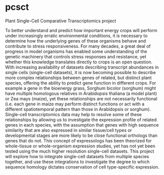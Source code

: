 # pcsct
Plant Single-Cell Comparative Transcriptomics project

To better understand and predict how important energy crops will perform under increasingly erratic environmental conditions, it is necessary to determine how the underlying genes of these organisms behave and contribute to stress responsiveness. For many decades, a great deal of progress in model organisms has enabled some understanding of the genetic machinery that controls stress responses and resistance, yet whether this knowledge translates directly to crops is an open question. With increasing availability of datasets describing transcript abundances in single cells (single-cell datasets), it is now becoming possible to describe more complex relationships between genes of related, but distinct plant species, offering the ability to predict gene function in different crops. For example a gene in the bioenergy grass, Sorghum bicolor (sorghum) might have multiple homologous relatives in Arabidopsis thaliana (a model plant) or Zea mays (maize), yet these relationships are not necessarily functional (i.e. each gene in maize may perform distinct functions or act with a different spatiotemporal pattern than those in Arabidopsis or sorghum). Single-cell transcriptomics data may help to resolve some of these relationships by allowing us to investigate the expression profile of related genes in each species, with the assumption that genes with high sequence similarity that are also expressed in similar tissue/cell types or developmental stages are more likely to be close functional orthologs than genes that do not. This concept of expressologs has been theorized for whole-tissue or whole-organism expression studies, yet has not yet been tested using the much higher resolution single-cell datasets. This project will explore how to integrate single-cell datasets from multiple species together, and use these integrations to investigate the degree to which sequence homology dictates conservation of cell type-specific expression.
